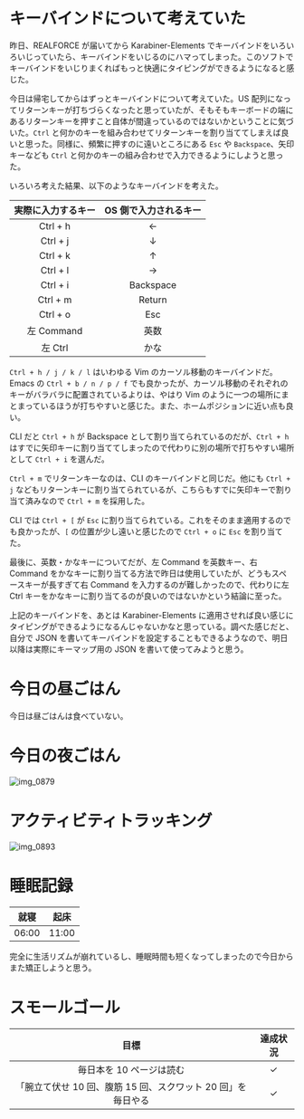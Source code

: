 # キーバインドについて考えていた
昨日、REALFORCE が届いてから Karabiner-Elements でキーバインドをいろいろいじっていたら、キーバインドをいじるのにハマってしまった。このソフトでキーバインドをいじりまくればもっと快適にタイピングができるようになると感じた。

今日は帰宅してからはずっとキーバインドについて考えていた。US 配列になってリターンキーが打ちづらくなったと思っていたが、そもそもキーボードの端にあるリターンキーを押すこと自体が間違っているのではないかということに気づいた。`Ctrl` と何かのキーを組み合わせてリターンキーを割り当ててしまえば良いと思った。同様に、頻繁に押すのに遠いところにある `Esc` や `Backspace`、矢印キーなども `Ctrl` と何かのキーの組み合わせで入力できるようにしようと思った。

いろいろ考えた結果、以下のようなキーバインドを考えた。

| 実際に入力するキー | OS 側で入力されるキー |
|:---:|:---:|
| Ctrl + h | ← |
| Ctrl + j | ↓ |
| Ctrl + k | ↑ |
| Ctrl + l | → |
| Ctrl + i | Backspace |
| Ctrl + m | Return |
| Ctrl + o | Esc |
| 左 Command | 英数 |
| 左 Ctrl | かな |

`Ctrl + h / j / k / l` はいわゆる Vim のカーソル移動のキーバインドだ。Emacs の `Ctrl + b / n / p / f` でも良かったが、カーソル移動のそれぞれのキーがバラバラに配置されているよりは、やはり Vim のように一つの場所にまとまっているほうが打ちやすいと感じた。また、ホームポジションに近い点も良い。

CLI だと `Ctrl + h` が Backspace として割り当てられているのだが、`Ctrl + h` はすでに矢印キーに割り当ててしまったので代わりに別の場所で打ちやすい場所として `Ctrl + i` を選んだ。

`Ctrl + m` でリターンキーなのは、CLI のキーバインドと同じだ。他にも `Ctrl + j` などもリターンキーに割り当てられているが、こちらもすでに矢印キーで割り当て済みなので `Ctrl + m` を採用した。

CLI では `Ctrl + [` が `Esc` に割り当てられている。これをそのまま適用するのでも良かったが、`[` の位置が少し遠いと感じたので `Ctrl + o` に `Esc` を割り当てた。

最後に、英数・かなキーについてだが、左 Command を英数キー、右 Command をかなキーに割り当てる方法で昨日は使用していたが、どうもスペースキーが長すぎて右 Command を入力するのが難しかったので、代わりに左 Ctrl キーをかなキーに割り当てるのが良いのではないかという結論に至った。

上記のキーバインドを、あとは Karabiner-Elements に適用させれば良い感じにタイピングができるようになるんじゃないかなと思っている。調べた感じだと、自分で JSON を書いてキーバインドを設定することもできるようなので、明日以降は実際にキーマップ用の JSON を書いて使ってみようと思う。

# 今日の昼ごはん
今日は昼ごはんは食べていない。

# 今日の夜ごはん
![img_0879](/images/2019/01/img_0879.jpg)

# アクティビティトラッキング
![img_0893](/images/2019/01/img_0893.png)

# 睡眠記録
| 就寝 | 起床 |
|:---:|:---:|
| 06:00 | 11:00 |

完全に生活リズムが崩れているし、睡眠時間も短くなってしまったので今日からまた矯正しようと思う。

# スモールゴール
| 目標 | 達成状況 |
|:---:|:---:|
| 毎日本を 10 ページは読む | ✓ |
| 「腕立て伏せ 10 回、腹筋 15 回、スクワット 20 回」を毎日やる | ✓ |
